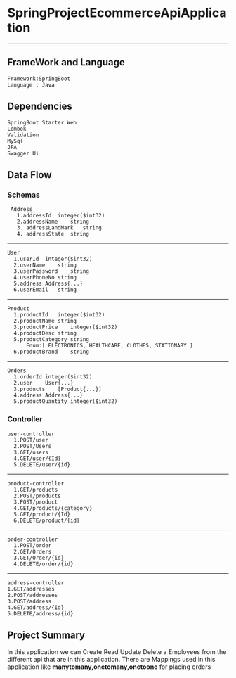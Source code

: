 # SpringProjectEcommerceApiApplication
___
## FrameWork and Language
    Framework:SpringBoot
    Language : Java
## Dependencies
    SpringBoot Starter Web
    Lombok
    Validation
    MySql
    JPA
    Swagger Ui

## Data Flow
  ### Schemas
     Address
       1.addressId	integer($int32)
       2.addressName	string
       3. addressLandMark	string
       4. addressState	string
___
    User
      1.userId	integer($int32)
      2.userName	string
      3.userPassword	string
      4.userPhoneNo	string
      5.address	Address{...}
      6.userEmail	string
___
    Product
      1.productId	integer($int32)
      2.productName	string
      3.productPrice	integer($int32)
      4.productDesc	string
      5.productCategory	string  
          Enum:[ ELECTRONICS, HEALTHCARE, CLOTHES, STATIONARY ]
      6.productBrand	string
___
    Orders
      1.orderId	integer($int32)
      2.user	User{...}
      3.products	[Product{...}]
      4.address	Address{...}
      5.productQuantity	integer($int32)

  ### Controller
    user-controller
      1.POST/user
      2.POST/Users
      3.GET/users
      4.GET/user/{Id}
      5.DELETE/user/{id}
___
    product-controller
      1.GET/products
      2.POST/products
      3.POST/product
      4.GET/products/{category}
      5.GET/product/{Id}
      6.DELETE/product/{id}
___
    order-controller
      1.POST/order
      2.GET/Orders
      3.GET/Order/{id}
      4.DELETE/order/{id}
___
    address-controller
    1.GET/addresses
    2.POST/addresses
    3.POST/address
    4.GET/address/{Id}
    5.DELETE/address/{id}

## Project Summary
  In this application we can Create Read Update Delete a Employees from the different api that are in this application. 
  There are Mappings used in this application like **manytomany,onetomany,onetoone** for placing orders  
